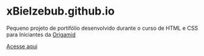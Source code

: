 # xBielzebub.github.io

<p>Pequeno projeto de portifólio desenvolvido durante o curso de HTML e CSS para Iniciantes da <a href="https://www.origamid.com">Origamid</a></p>

<a href='https://x-bielzebub-github-io.vercel.app'>Acesse aqui</a>
